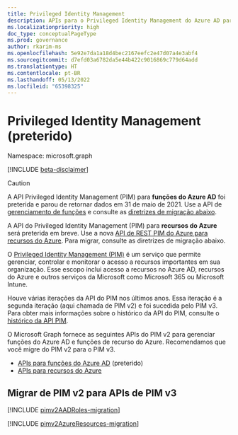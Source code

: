 ```yaml
---
title: Privileged Identity Management
description: APIs para o Privileged Identity Management do Azure AD para gerenciar as funções do Azure Active Directory e as funções de recursos do Azure.
ms.localizationpriority: high
doc_type: conceptualPageType
ms.prod: governance
author: rkarim-ms
ms.openlocfilehash: 5e92e7da1a18d4bec2167eefc2e47d07a4e3abf4
ms.sourcegitcommit: d7efd03a6782da5e44b422c9016869c779d64add
ms.translationtype: HT
ms.contentlocale: pt-BR
ms.lasthandoff: 05/13/2022
ms.locfileid: "65398325"
---
```

# <a name="privileged-identity-management-deprecated"></a>Privileged Identity Management (preterido)

Namespace: microsoft.graph

[!INCLUDE [beta-disclaimer](../../includes/beta-disclaimer.md)]

>[!CAUTION]
>A API Privileged Identity Management (PIM) para **funções do Azure AD** foi preterida e parou de retornar dados em 31 de maio de 2021. Use a API de [gerenciamento de funções](/graph/api/resources/rolemanagement?view=graph-rest-beta&preserve-view=true) e consulte as [diretrizes de migração abaixo](#migrate-from-pim-v2-to-pim-v3-apis).
>
>A API do Privileged Identity Management (PIM) para **recursos do Azure** será preterida em breve. Use a nova [API de REST PIM do Azure para recursos do Azure](/rest/api/authorization/role-eligibility-schedule-requests). Para migrar, consulte as diretrizes de migração abaixo.

O [Privileged Identity Management (PIM)](/azure/active-directory/privileged-identity-management/pim-configure) é um serviço que permite gerenciar, controlar e monitorar o acesso a recursos importantes em sua organização. Esse escopo inclui acesso a recursos no Azure AD, recursos do Azure e outros serviços da Microsoft como Microsoft 365 ou Microsoft Intune.

Houve várias iterações da API do PIM nos últimos anos. Essa iteração é a segunda iteração (aqui chamada de PIM v2) e foi sucedida pelo PIM v3. Para obter mais informações sobre o histórico da API do PIM, consulte o [histórico da API PIM](/azure/active-directory/privileged-identity-management/pim-apis#pim-api-history).

O Microsoft Graph fornece as seguintes APIs do PIM v2 para gerenciar funções do Azure AD e funções de recurso do Azure. Recomendamos que você migre do PIM v2 para o PIM v3.

- [APIs para funções do Azure AD](privilegedidentitymanagement-directory.md) (preterido)
- [APIs para recursos do Azure](privilegedidentitymanagement-resources.md)

## <a name="migrate-from-pim-v2-to-pim-v3-apis"></a>Migrar de PIM v2 para APIs de PIM v3

[!INCLUDE [pimv2AADRoles-migration](../../includes/pimv2AADRoles-migration.md)]

[!INCLUDE [pimv2AzureResources-migration](../../includes/pimv2AzureResources-migration.md)]

<!-- uuid: 8fcb5dbc-d5aa-4681-8e31-b001d5168d79
2015-10-25 14:57:30 UTC -->
<!--
{
  "type": "#page.annotation",
  "description": "Service root",
  "keywords": "",
  "section": "documentation",
  "tocPath": "",
  "suppressions": []
}
-->
